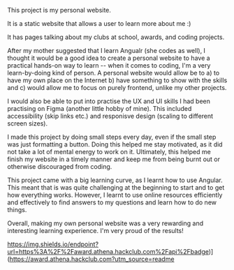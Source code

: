 This project is my personal website.

It is a static website that allows a user to learn more about me :)

It has pages talking about my clubs at school, awards, and coding projects.

After my mother suggested that I learn Angualr (she codes as well), I thought it would be a good idea to create a personal website to have a practical hands-on way to learn -- when it comes to coding, I'm a very learn-by-doing kind of person.
A personal website would allow be to a) to have my own place on the Internet b) have something to show with the skills and c) would allow me to focus on purely frontend, unlike my other projects. 

I would also be able to put into practise the UX and UI skills I had been practising on Figma (another little hobby of mine). This included accessibility (skip links etc.) and responisve design (scaling to different screen sizes).

I made this project by doing small steps every day, even if the small step was just formatting a button. Doing this helped me stay motivated, as it did not take a lot of mental energy to work on it. Ultimately, this helped me finish my website in a timely manner and keep me from being burnt out or otherwise discouraged from coding. 

This project came with a big learning curve, as I learnt how to use Angular. 
This meant that is was quite challenging at the beginning to start and to get how everything works. However, I learnt to use online resources efficiently and effectively to find answers to my questions and learn how to do new things. 

Overall, making my own personal website was a very rewarding and interesting learning experience. I'm very proud of the results!

https://img.shields.io/endpoint?url=https%3A%2F%2Faward.athena.hackclub.com%2Fapi%2Fbadge)](https://award.athena.hackclub.com?utm_source=readme
